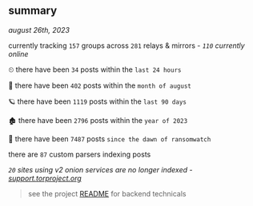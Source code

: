 
## summary
_august 26th, 2023_

currently tracking `157` groups across `281` relays & mirrors - _`110` currently online_

⏲ there have been `34` posts within the `last 24 hours`

🦈 there have been `402` posts within the `month of august`

🪐 there have been `1119` posts within the `last 90 days`

🏚 there have been `2796` posts within the `year of 2023`

🦕 there have been `7487` posts `since the dawn of ransomwatch`

there are `87` custom parsers indexing posts

_`20` sites using v2 onion services are no longer indexed - [support.torproject.org](https://support.torproject.org/onionservices/v2-deprecation/)_

> see the project [README](https://github.com/joshhighet/ransomwatch#ransomwatch--) for backend technicals
